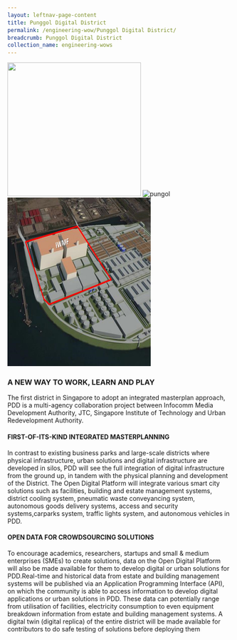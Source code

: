 ```yaml
---
layout: leftnav-page-content
title: Punggol Digital District
permalink: /engineering-wow/Punggol Digital District/
breadcrumb: Punggol Digital District
collection_name: engineering-wows
---
```


<img src="/images/pungol.jpg" width="300" height="300">
<img src="/images/pungol%20.jpg" alt="pungol" style="width:322px;height:378px;">
<img src="/images/waste%20not.jpg" alt="Waste Not" style="width:322px;height:378px;">

### A NEW WAY TO WORK, LEARN AND PLAY

The first district in Singapore to adopt an integrated masterplan approach, PDD is a multi-agency collaboration project between Infocomm Media Development Authority, JTC, Singapore Institute of Technology and Urban Redevelopment Authority.
#### FIRST-OF-ITS-KIND INTEGRATED MASTERPLANNING
In contrast to existing business parks and large-scale districts where physical infrastructure, urban solutions and digital infrastructure are developed in silos, PDD will see the full integration of digital infrastructure from the ground up, in tandem with the physical planning and development of the District. The Open Digital Platform will integrate various smart city solutions such as facilities, building and estate management systems, district cooling system, pneumatic waste conveyancing system, autonomous goods delivery systems, access and security systems,carparks system, traffic lights system, and autonomous vehicles in PDD.
#### OPEN DATA FOR CROWDSOURCING SOLUTIONS
To encourage academics, researchers, startups and small &amp; medium enterprises (SMEs) to create solutions, data on the Open Digital Platform will also be made available for them to develop digital or urban solutions for PDD.Real-time and historical data from estate and building management systems will be published via an Application Programming Interface (API), on which the community is able to access information to develop digital applications or urban solutions in PDD. These data can potentially range from utilisation of facilities, electricity consumption to even equipment breakdown information from estate and building management systems. A digital twin (digital replica) of the entire district will be made available for contributors to do safe testing of solutions before deploying them

